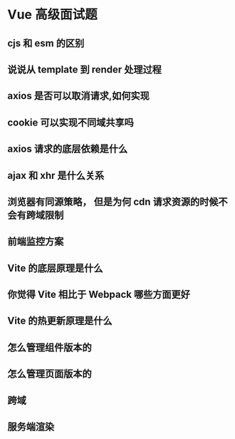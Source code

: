 # Vue 高级面试题

## cjs 和 esm 的区别

## 说说从 template 到 render 处理过程

## axios 是否可以取消请求,如何实现

## cookie 可以实现不同域共享吗

## axios 请求的底层依赖是什么

## ajax 和 xhr 是什么关系

## 浏览器有同源策略， 但是为何 cdn 请求资源的时候不会有跨域限制

## 前端监控方案

## Vite 的底层原理是什么

## 你觉得 Vite 相比于 Webpack 哪些方面更好

## Vite 的热更新原理是什么

## 怎么管理组件版本的

## 怎么管理页面版本的

## 跨域

## 服务端渲染
